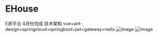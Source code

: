# EHouse
E房平台 4月份完成 
技术架构
vue+ant-design+springcloud+springboot+jwt+gateway+redis
![image](https://user-images.githubusercontent.com/57618005/112046152-94c5e900-8b43-11eb-9362-fe95476ec0a8.png)
![image](https://user-images.githubusercontent.com/57618005/112046356-d2c30d00-8b43-11eb-8610-3d6b56ac2a35.png)
